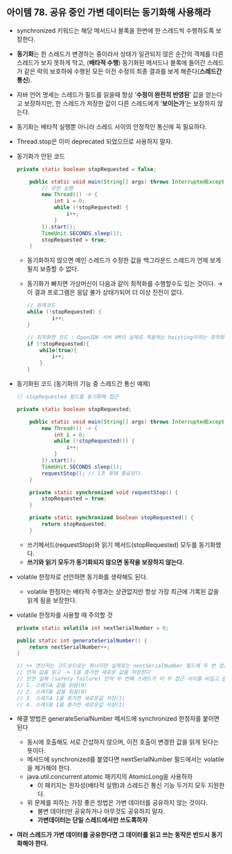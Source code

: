## 아이템 78. 공유 중인 가변 데이터는 동기화해 사용해라

- synchronized 키워드는 해당 메서드나 블록을 한번에 한 스레드씩 수행하도록 보장한다.
- **동기화**는 한 스레드가 변경하는 중이라서 상태가 일관되지 않은 순간의 객체를 다른 스레드가 보지 못하게 막고, (**배타적 수행**) 동기화된 메서드나 블록에 들어간 스레드가 같은 락의 보호하에 수행된 모든 이전 수정의 최종 결과를 보게 해준다(**스레드간 통신**).
- 자바 언어 명세는 스레드가 필드를 읽을때 항상 ‘**수정이 완전히 반영된**’ 값을 얻는다고 보장하지만, 한 스레드가 저장한 값이 다른 스레드에게 ‘**보이는가**’는 보장하지 않는다.
- 동기화는 배타적 실행뿐 아니라 스레드 사이의 안정적인 통신에 꼭 필요하다.
- Thread.stop은 이미 deprecated 되었으므로 사용하지 말자.
- 동기화가 안된 코드
    
    ```java
    private static boolean stopRequested = false;
    
        public static void main(String[] args) throws InterruptedException {
            // 무한 실행
            new Thread(() -> {
                int i = 0;
                while (!stopRequested) {
                    i++;
                }
            }).start();
            TimeUnit.SECONDS.sleep(1);
            stopRequested = true;
        }
    ```
    
    - 동기화하지 않으면 메인 스레드가 수정한 값을 백그라운드 스레드가 언제 보게될지 보증할 수 없다.
    - 동기화가 빠지면 가상머신이 다음과 같이 최적화를 수행할수도 있는 것이다. → 이 결과 프로그램은 응답 불가 상태가되어 더 이상 진전이 없다.
        
        ```java
        // 원래코드
        while (!stopRequested) {
        		i++;
        }
        
        // 최적화한 코드 : OpenJDK 서버 VM이 실제로 적용하는 hoisting이라는 최적화 기법
        if (!stopRequested){
        	while(true){
        		i++;
        	}
        }
        ```
        
- 동기화된 코드 (동기화의 기능 중 스레드간 통신 예제)
    
    ```java
    // stopRequested 필드를 동기화해 접근
    
    private static boolean stopRequested;
    
        public static void main(String[] args) throws InterruptedException {
            new Thread(() -> {
                int i = 0;
                while (!stopRequested()) {
                    i++;
                }
            }).start();
            TimeUnit.SECONDS.sleep(1);
            requestStop(); // 1초 후에 종료된다.
        }
    
        private static synchronized void requestStop() {
            stopRequested = true;
        }
    
        private static synchronized boolean stopRequested() {
            return stopRequested;
        }
    ```
    
    - 쓰기메서드(requestStop)와 읽기 메서드(stopRequested) 모두를 동기화했다.
    - **쓰기와 읽기 모두가 동기화되지 않으면 동작을 보장하지 않는다.**
    
- volatile 한정자로 선언하면 동기화를 생략해도 된다.
    - volatile 한정자는 배타적 수행과는 상관없지만 항상 가장 최근에 기록된 값을 읽게 됨을 보장한다.
- volatile 한정자를 사용할 때 주의할 것
    
    ```java
    private static volatile int nextSerialNumber = 0;
    
    public static int generateSerialNumber() {
    	return nextSerialNumber++;
    }
    
    // ++ 연산자는 코드상으로는 하나지만 실제로는 nextSerialNumber 필드에 두 번 접근한다. 
    // 먼저 값을 읽고 -> 1을 증가한 새로운 값을 저장한다
    // 안전 실패 (safety failure) 만약 두 번째 스레드가 이 두 접근 사이를 비집고 들어와 값을 읽어가면 첫 번째 스레드와 똑같은 값을 돌려받게된다.
    // 1. 스레드A 값을 읽음(0)
    // 2. 스레드B 값을 읽음(0)
    // 3. 스레드A 1을 증가한 새로운값 저장(1)
    // 4. 스레드B 1을 증가한 새로운값 저장(1)
    ```
    
- 해결 방법은 generateSerialNumber 메서드에 synchronized 한정자를 붙이면 된다
    - 동시에 호출해도 서로 간섭하지 않으며, 이전 호출이 변경한 값을 읽게 된다는 뜻이다.
    - 메서드에 synchronized를 붙였다면 nextSerialNumber 필드에서는 volatile을 제거해야 한다.
    - java.util.concurrent.atomic 패키지의 AtomicLong을 사용하자
        - 이 패키지는 원자성(배타적 실행)과 스레드간 통신 기능 두가지 모두 지원한다.
    - 위 문제를 피하는 가장 좋은 방법은 가변 데이터를 공유하지 않는 것이다.
        - 불변 데이터만 공유하거나 아무것도 공유하지 말자.
        - **가변데이터는 단일 스레드에서만 쓰도록하자**
- **여러 스레드가 가변 데이터를 공유한다면 그 데이터를 읽고 쓰는 동작은 반드시 동기화해야 한다.**
